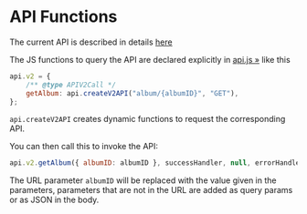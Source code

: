 # API Functions

The current API is described in details [here](https://lycheeorg.github.io/docs/api.html)

The JS functions to query the API are declared explicitly in [api.js &#187;](scripts/api.js) like this

```js
api.v2 = {
	/** @type APIV2Call */
	getAlbum: api.createV2API("album/{albumID}", "GET"),
};
```

`api.createV2API` creates dynamic functions to request the corresponding API.

You can then call this to invoke the API:

```js
api.v2.getAlbum({ albumID: albumID }, successHandler, null, errorHandler);
```

The URL parameter `albumID` will be replaced with the value given in the parameters, parameters that are not in the URL are added as query params or as JSON in the body.
